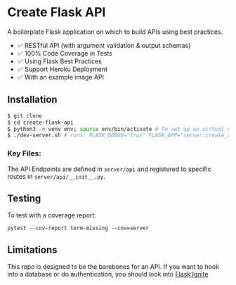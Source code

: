 # Create Flask API

A boilerplate Flask application on which to build APIs using best practices.

- ✅ RESTful API (with argument validation & output schemas)
- ✅ 100% Code Coverage in Tests
- ✅ Using Flask Best Practices
- ✅ Support Heroku Deployment
- ✅ With an example image API

## Installation

```bash
$ git clone
$ cd create-flask-api
$ python3 -m venv env; source env/bin/activate # To set up an virtual env
$ ./dev-server.sh # runs: FLASK_DEBUG="true" FLASK_APP="server:create_app" flask run
```

### Key Files:

The API Endpoints are defined in `server/api` and registered to specific routes in `server/api/__init__.py`.

## Testing

To test with a coverage report:

`pytest --cov-report term-missing --cov=server`

## Limitations

This repo is designed to be the barebones for an API. If you want to hook into a database or do  authentication, you should look into [Flask Ignite](https://github.com/sumukh/ignite)
